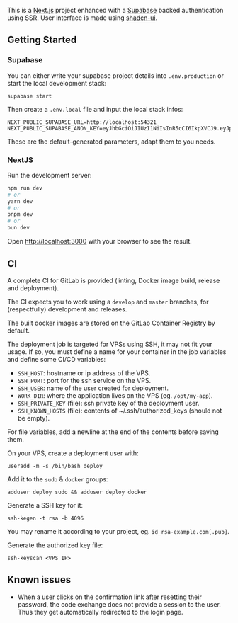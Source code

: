 This is a [Next.js](https://nextjs.org/) project enhanced with a [Supabase](https://supabase.com) backed authentication using SSR. User interface is made using [shadcn-ui](https://ui.shadcn.com).

## Getting Started

### Supabase

You can either write your supabase project details into `.env.production` or start the local development stack:

```shell
supabase start
```

Then create a `.env.local` file and input the local stack infos:

```shell
NEXT_PUBLIC_SUPABASE_URL=http://localhost:54321
NEXT_PUBLIC_SUPABASE_ANON_KEY=eyJhbGciOiJIUzI1NiIsInR5cCI6IkpXVCJ9.eyJpc3MiOiJzdXBhYmFzZS1kZW1vIiwicm9sZSI6ImFub24iLCJleHAiOjE5ODM4MTI5OTZ9.CRXP1A7WOeoJeXxjNni43kdQwgnWNReilDMblYTn_I0
```

These are the default-generated parameters, adapt them to you needs.

### NextJS

Run the development server:

```bash
npm run dev
# or
yarn dev
# or
pnpm dev
# or
bun dev
```

Open [http://localhost:3000](http://localhost:3000) with your browser to see the result.

## CI

A complete CI for GitLab is provided (linting, Docker image build, release and deployment).

The CI expects you to work using a `develop` and `master` branches, for (respectfully) development and releases.

The built docker images are stored on the GitLab Container Registry by default.

The deployment job is targeted for VPSs using SSH, it may not fit your usage. If so, you must define a name for your container in the job variables and define some CI/CD variables:

- `SSH_HOST`: hostname or ip address of the VPS.
- `SSH_PORT`: port for the ssh service on the VPS.
- `SSH_USER`: name of the user created for deployment.
- `WORK_DIR`: where the application lives on the VPS (eg. `/opt/my-app`).
- `SSH_PRIVATE_KEY` (file): ssh private key of the deployment user.
- `SSH_KNOWN_HOSTS` (file): contents of ~/.ssh/authorized_keys (should not be empty).

For file variables, add a newline at the end of the contents before saving them.

On your VPS, create a deployment user with:

```shell
useradd -m -s /bin/bash deploy
```

Add it to the `sudo` & `docker` groups:

```shell
adduser deploy sudo && adduser deploy docker
```

Generate a SSH key for it:

```shell
ssh-kegen -t rsa -b 4096
```

You may rename it according to your project, eg. `id_rsa-example.com[.pub]`.

Generate the authorized key file:

```shell
ssh-keyscan <VPS IP>
```

## Known issues

- When a user clicks on the confirmation link after resetting their password, the code exchange does not provide a session to the user. Thus they get automatically redirected to the login page.
